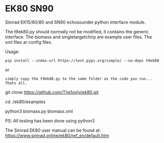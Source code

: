 # EK80 SN90
Simrad EK15/60/80 and SN90 echosounder python interface module.

The t9ek80.py should normally not be modified, it contains the generic interface.
The biomass and singletargetchirp are example user files.
The xml files ar config files.

Usage:

    pip install --index-url https://test.pypi.org/simple/ --no-deps t9ek80
 
 or
    
    simply copy the t9ek80.py to the same folder as the code you run... Thats all. 
  
  
 git clone https://github.com/The1only/ek80.git

 cd ./ek80/examples

 python3 biomass.py biomass.xml


PS: All testing has been done using python3

The Simrad EK80 user manual can be found at: https://www.simrad.online/ek80/ref_en/default.htm


